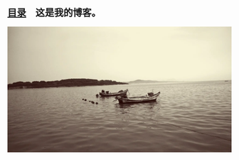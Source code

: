 <link rel="shortcut icon" href="favicon.ico" type="image/x-icon" />
<link rel="bookmark"      href="favicon.ico"  type="image/x-icon"/>
<link rel="icon"          href="favicon.ico" type="image/x-icon"/>
<!-- 这是主页文件 -->


## [目录](catalogue.md)　这是我的博客。
![](images/Sea.webp)